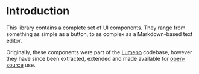 # Introduction

This library contains a complete set of UI components. They range from something as simple as a button, to as complex as a Markdown-based text editor.

Originally, these components were part of the [Lumeno](https://github.com/caneara/lumeno) codebase, however they have since been extracted, extended and made available for [open-source](https://github.com/caneara/varnish/blob/main/LICENSE.md) use.